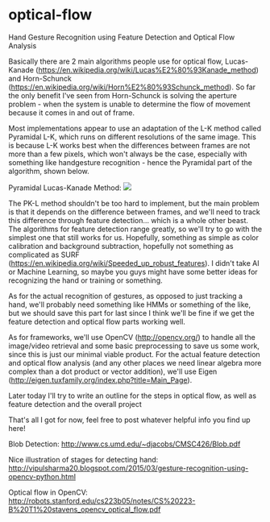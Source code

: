 # optical-flow
Hand Gesture Recognition using Feature Detection and Optical Flow Analysis

Basically there are 2 main algorithms people use for optical flow, Lucas-Kanade (https://en.wikipedia.org/wiki/Lucas%E2%80%93Kanade_method) and Horn-Schunck (https://en.wikipedia.org/wiki/Horn%E2%80%93Schunck_method). So far the only benefit I've seen from Horn-Schunck is solving the aperture problem - when the system is unable to determine the flow of movement because it comes in and out of frame. 

Most implementations appear to use an adaptation of the L-K method called Pyramidal L-K, which runs on different resolutions of the same image. This is because L-K works best when the differences between frames are not more than a few pixels, which won't always be the case, especially with something like handgesture recognition - hence the Pyramidal part of the algorithm, shown below.

Pyramidal Lucas-Kanade Method:
<img src="http://cdn.iopscience.com/images/0957-0233/24/5/055602/Full/mst449341f3_online.jpg" />

The PK-L method shouldn't be too hard to implement, but the main problem is that it depends on the difference between frames, and we'll need to track this difference through feature detection… which is a whole other beast. The algorithms for feature detection range greatly, so we'll try to go with the simplest one that still works for us. Hopefully, something as simple as color calibration and background subtraction, hopefully not something as complicated as SURF (https://en.wikipedia.org/wiki/Speeded_up_robust_features). I didn't take AI or Machine Learning, so maybe you guys might have some better ideas for recognizing the hand or training or something.

As for the actual recognition of gestures, as opposed to just tracking a hand, we'll probably need something like HMMs or something of the like, but we should save this part for last since I think we'll be fine if we get the feature detection and optical flow parts working well.

As for frameworks, we'll use OpenCV (http://opencv.org/) to handle all the image/video retrieval and some basic preprocessing to save us some work, since this is just our minimal viable product. For the actual feature detection and optical flow analysis (and any other places we need linear algebra more complex than a dot product or vector addition), we'll use Eigen (http://eigen.tuxfamily.org/index.php?title=Main_Page). 

Later today I'll try to write an outline for the steps in optical flow, as well as feature detection and the overall project

That's all I got for now, feel free to post whatever helpful info you find up here! 

Blob Detection: http://www.cs.umd.edu/~djacobs/CMSC426/Blob.pdf

Nice illustration of stages for detecting hand: http://vipulsharma20.blogspot.com/2015/03/gesture-recognition-using-opencv-python.html

Optical flow in OpenCV:
http://robots.stanford.edu/cs223b05/notes/CS%20223-B%20T1%20stavens_opencv_optical_flow.pdf
